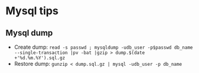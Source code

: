 # Mysql tips

## Mysql dump

* Create dump: ```read -s passwd ; mysqldump -udb_user -p$passwd db_name --single-transaction |pv -bat |gzip > dump.$(date +'%d.%m.%Y').sql.gz```
* Restore dump: ```gunzip < dump.sql.gz | mysql -udb_user -p db_name```
